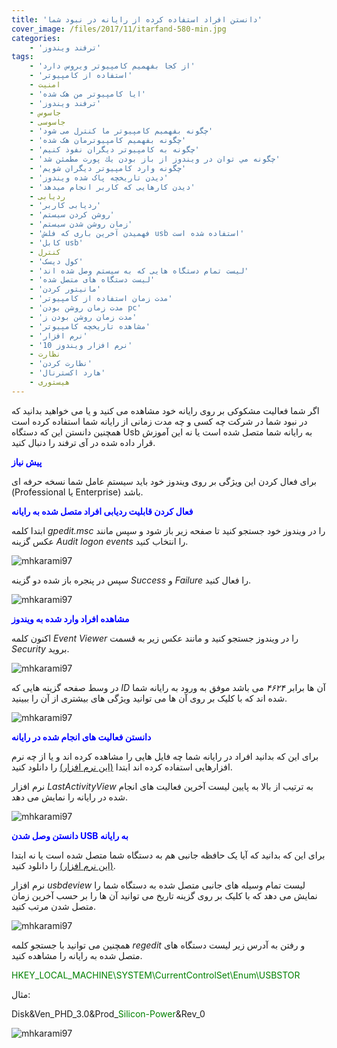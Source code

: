 ```yaml
---
title: 'دانستن افراد استفاده کرده از رایانه در نبود شما'
cover_image: /files/2017/11/itarfand-580-min.jpg
categories:
    - 'ترفند ویندوز'
tags:
    - 'از کجا بفهمیم کامپیوتر ویروس دارد'
    - 'استفاده از کامپیوتر'
    - امنیت
    - 'ایا کامپیوتر من هک شده'
    - 'ترفند ویندوز'
    - جاسوس
    - جاسوسی
    - 'چگونه بفهمیم کامپیوتر ما کنترل می شود'
    - 'چگونه بفهمیم کامپیوترمان هک شده'
    - 'چگونه به کامپیوتر دیگران نفوذ کنیم'
    - 'چگونه مي توان در ويندوز از باز بودن يك پورت مطمئن شد'
    - 'چگونه وارد کامپیوتر دیگران شویم'
    - 'دیدن تاریخچه پاک شده ویندوز'
    - 'دیدن کارهایی که کاربر انجام میدهد'
    - ردیابی
    - 'ردیابی کاربر'
    - 'روشن کردن سیستم'
    - 'زمان روشن شدن سیستم'
    - 'فهمیدن آخرین باری که فلش usb استفاده شده است'
    - 'کابل usb'
    - کنترل
    - 'کول دیسک'
    - 'لیست تمام دستگاه هایی که به سیستم وصل شده اند'
    - 'لیست دستگاه های متصل شده'
    - 'مانیتور کردن'
    - 'مدت زمان استفاده از کامپیوتر'
    - 'مدت زمان روشن بودن pc'
    - 'مدت زمان روشن بودن ز'
    - 'مشاهده تاریخچه کامپیوتر'
    - 'نرم افزار'
    - 'نرم افزار ویندوز 10'
    - نظارت
    - 'نظارت کردن'
    - 'هارد اکسترنال'
    - هیستوری
---
```


اگر شما فعالیت مشکوکی بر روی رایانه خود مشاهده می کنید و یا می خواهید بدانید که در نبود شما در شرکت چه کسی و چه مدت زمانی از رایانه شما استفاده کرده است همچنین دانستن این که دستگاه Usb به رایانه شما متصل شده است یا نه این آموزش قرار داده شده در آی ترفند را دنبال کنید.

<span style="color: #0000ff;">**پیش نیاز**</span>

برای فعال کردن این ویژگی بر روی ویندوز خود باید سیستم عامل شما نسخه حرفه ای (Professional یا Enterprise) باشد.

<span style="color: #0000ff;">**فعال کردن قابلیت ردیابی افراد متصل شده به رایانه**</span>

ابتدا کلمه *gpedit.msc* را در ویندوز خود جستجو کنید تا صفحه زیر باز شود و سپس مانند عکس گزینه *Audit logon events* را انتخاب کنید.

![mhkarami97](/files/2017/11/itarfand-576-min.jpg)  

سپس در پنجره باز شده دو گزینه *Success* و *Failure* را فعال کنید.

![mhkarami97](/files/2017/11/itarfand-577-min.jpg)  

<span style="color: #0000ff;">**مشاهده افراد وارد شده به ویندوز**</span>

اکنون کلمه *Event Viewer* را در ویندوز جستجو کنید و مانند عکس زیر به قسمت *Security* بروید.

![mhkarami97](/files/2017/11/itarfand-578-min.jpg)  

در وسط صفحه گزینه هایی که *ID* آن ها برابر *۴۶۲۴* می باشد موفق به ورود به رایانه شما شده اند که با کلیک بر روی آن ها می توانید ویژگی های بیشتری از آن را ببینید.

![mhkarami97](/files/2017/11/itarfand-579-min.jpg)  

<span style="color: #0000ff;">**دانستن فعالیت های انجام شده در رایانه**</span>

برای این که بدانید افراد در رایانه شما چه فایل هایی را مشاهده کرده اند و یا از چه نرم افزارهایی استفاده کرده اند ابتدا [(این نرم افزار)](https://soft98.ir/software/16523-lastactivityview.html) را دانلود کنید.

نرم افزار *LastActivityView* به ترتیب از بالا به پایین لیست آخرین فعالیت های انجام شده در رایانه را نمایش می دهد.

![mhkarami97](/files/2017/11/itarfand-626.jpg)  

<span style="color: #0000ff;">**دانستن وصل شدن USB به رایانه**</span>

برای این که بدانید که آیا یک حافظه جانبی هم به دستگاه شما متصل شده است یا نه ابتدا[ (این نرم افزار)](https://soft98.ir/software/14544-usbdeview.html) را دانلود کنید.

نرم افزار *usbdeview* لیست تمام وسیله های جانبی متصل شده به دستگاه شما را نمایش می دهد که با کلیک بر روی گزینه تاریخ می توانید آن ها را بر حسب آخرین زمان متصل شدن مرتب کنید.

![mhkarami97](/files/2017/11/itarfand-625.jpg)  

همچنین می توانید با جستجو کلمه *regedit* و رفتن به آدرس زیر لیست دستگاه های متصل شده به رایانه را مشاهده کنید.

<span style="color: #008000;">HKEY\_LOCAL\_MACHINE\\SYSTEM\\CurrentControlSet\\Enum\\USBSTOR</span>

مثال:

Disk&amp;Ven\_PHD\_3.0&amp;Prod\_<span style="color: #008000;">Silicon-Power</span>&amp;Rev\_0

![mhkarami97](/files/2017/11/itarfand-624.jpg)  